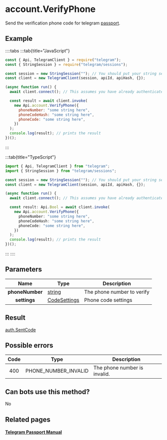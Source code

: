 # account.VerifyPhone

Send the verification phone code for telegram [passport](https://core.telegram.org/passport).

## Example

::::tabs
:::tab{title="JavaScript"}

```js
const { Api, TelegramClient } = require("telegram");
const { StringSession } = require("telegram/sessions");

const session = new StringSession(""); // You should put your string session here
const client = new TelegramClient(session, apiId, apiHash, {});

(async function run() {
  await client.connect(); // This assumes you have already authenticated with .start()

  const result = await client.invoke(
    new Api.account.VerifyPhone({
      phoneNumber: "some string here",
      phoneCodeHash: "some string here",
      phoneCode: "some string here",
    })
  );
  console.log(result); // prints the result
})();
```

:::

:::tab{title="TypeScript"}

```ts
import { Api, TelegramClient } from "telegram";
import { StringSession } from "telegram/sessions";

const session = new StringSession(""); // You should put your string session here
const client = new TelegramClient(session, apiId, apiHash, {});

(async function run() {
  await client.connect(); // This assumes you have already authenticated with .start()

  const result: Api.Bool = await client.invoke(
    new Api.account.VerifyPhone({
      phoneNumber: "some string here",
      phoneCodeHash: "some string here",
      phoneCode: "some string here",
    })
  );
  console.log(result); // prints the result
})();
```

:::
::::

## Parameters

|      Name       | Type                                                        | Description                |
| :-------------: | ----------------------------------------------------------- | -------------------------- |
| **phoneNumber** | [string](https://core.telegram.org/type/string)             | The phone number to verify |
|  **settings**   | [CodeSettings](https://core.telegram.org/type/CodeSettings) | Phone code settings        |

## Result

[auth.SentCode](https://core.telegram.org/type/auth.SentCode)

## Possible errors

| Code | Type                 | Description                  |
| :--: | -------------------- | ---------------------------- |
| 400  | PHONE_NUMBER_INVALID | The phone number is invalid. |

## Can bots use this method?

No

## Related pages

#### [Telegram Passport Manual](https://core.telegram.org/passport)
